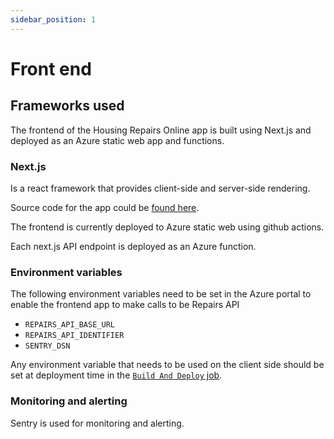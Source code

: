 ```yaml
---
sidebar_position: 1
---
```

# Front end
## Frameworks used

The frontend of the Housing Repairs Online app is built using Next.js and
deployed as an Azure static web app and functions.

### Next.js

Is a react framework that provides client-side and server-side rendering.

Source code for the app could be [found here](https://github.com/City-of-Lincoln-Council/housing-repairs-online-frontend).

The frontend is currently deployed to Azure static web using github actions.

Each next.js API endpoint is deployed as an Azure function.

### Environment variables

The following environment variables need to be set in the Azure portal to enable
the frontend app to make calls to be Repairs API

- `REPAIRS_API_BASE_URL`
- `REPAIRS_API_IDENTIFIER`
- `SENTRY_DSN`

Any environment variable that needs to be used on the client side should be set
at deployment time in the [`Build And Deploy` job](https://github.com/City-of-Lincoln-Council/housing-repairs-online-frontend/blob/main/.github/workflows/azure-static-web-apps-purple-desert-05060ea03.yml#L100).

### Monitoring and alerting

Sentry is used for monitoring and alerting.
